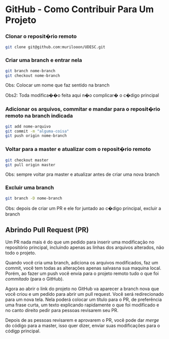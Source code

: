 # GitHub - Como Contribuir Para Um Projeto

### Clonar o reposit�rio remoto

```sh
git clone git@github.com:murilooon/UDESC.git
```

### Criar uma branch e entrar nela

```sh
git branch nome-branch
git checkout nome-branch
```
Obs: Colocar um nome que faz sentido na branch

Obs2: Toda modifica��o feita aqui n�o complicar� o c�digo principal

### Adicionar os arquivos, commitar e mandar para o reposit�rio remoto na branch indicada

```sh
git add nome-arquivo
git commit -m "alguma-coisa"
git push origin nome-branch
```

### Voltar para a master e atualizar com o reposit�rio remoto

```sh
git checkout master
git pull origin master
```

Obs: sempre voltar pra master e atualizar antes de criar uma nova branch

### Excluir uma branch

```sh
git branch -D nome-branch
```

Obs: depois de criar um PR e ele for juntado ao c�digo principal, excluir a branch

## Abrindo Pull Request (PR)

Um PR nada mais é do que um pedido para inserir uma modificação no repositório principal, incluindo apenas as linhas dos arquivos alterados, não todo o projeto.

Quando você cria uma branch, adiciona os arquivos modificados, faz um commit, você tem todas as alterações apenas salvasna sua maquina local. Porém, ao fazer um push você envia para o projeto remoto tudo o que foi _commitado_ (para o GitHub).

Agora ao abrir o link do projeto no GitHub va aparecer a branch nova que você criou e um pedido para abrir um pull request. Você será redirecionado para um nova tela. Nela poderá colocar um título para o PR, de preferência uma frase curta, um texto explicando rapidamente o que foi modificado e no canto direito pedir para pessoas revisarem seu PR.

Depois de as pessoas revisarem e aprovarem o PR, você pode dar _merge_ do código para a master, isso quer dizer, enviar suas modificações para o códigp principal.

